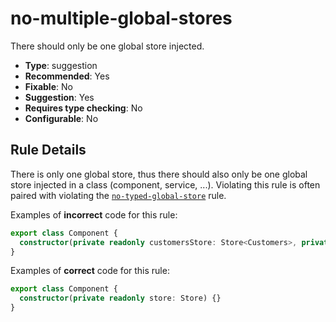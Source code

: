 # no-multiple-global-stores

There should only be one global store injected.

- **Type**: suggestion
- **Recommended**: Yes
- **Fixable**: No
- **Suggestion**: Yes
- **Requires type checking**: No
- **Configurable**: No

<!-- Everything above this generated, do not edit -->
<!-- MANUAL-DOC:START -->

## Rule Details

There is only one global store, thus there should also only be one global store injected in a class (component, service, ...). Violating this rule is often paired with violating the [`no-typed-global-store`](guide/eslint-plugin/rules/no-typed-global-store) rule.

Examples of **incorrect** code for this rule:

```ts
export class Component {
  constructor(private readonly customersStore: Store<Customers>, private readonly catalogStore: Store<Catalog>) {}
}
```

Examples of **correct** code for this rule:

```ts
export class Component {
  constructor(private readonly store: Store) {}
}
```
